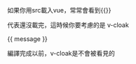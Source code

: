如果你用src載入vue，常常會看到{{}}

代表還沒載完，這時候你要考慮的是 v-cloak

<div v-cloak>
  {{ message }}
</div>

編譯完成以前，v-cloak是不會被看見的
